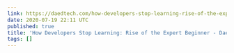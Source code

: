 ```yaml
---
link: https://daedtech.com/how-developers-stop-learning-rise-of-the-expert-beginner/
date: 2020-07-19 22:11 UTC
published: true
title: 'How Developers Stop Learning: Rise of the Expert Beginner - DaedTech'
tags: []
---
```



